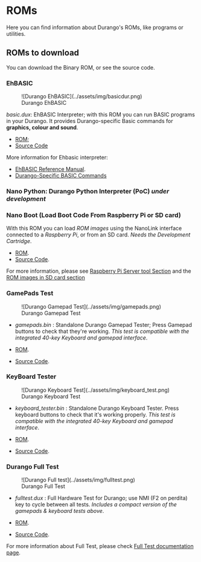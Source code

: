 # ROMs

Here you can find information about Durango's ROMs, like programs or utilities.

## ROMs to download

You can download the Binary ROM, or see the source code.

### EhBASIC

<figure markdown>
![Durango EhBASIC](../assets/img/basicdur.png)
<figcaption>Durango EhBASIC</figcaption>
</figure>

_basic.dux_: EhBASIC Interpreter; with this ROM you can run BASIC programs in your Durango. It provides Durango-specific Basic commands for **graphics, colour and sound**.


* [ROM](../assets/bin/basicgr.dux);
* [Source Code](https://github.com/zuiko21/minimOS/blob/ehgraph/forge/eh_basic/ehbasic_sa.s)

More information for Ehbasic interpreter:

* [EhBASIC Reference Manual](http://retro.hansotten.nl/uploads/leedavison/Enhanced_6502_BASIC_reference_manual.pdf).
* [Durango-Specific BASIC Commands](ehbasic.md)


### Nano Python: Durango Python Interpreter (PoC) _under development_

### Nano Boot (Load Boot Code From Raspberry Pi or SD card)

With this ROM you can load _ROM images_ using the NanoLink interface connected to a _Raspberry Pi_, or from an SD card. _Needs the Development Cartridge_.

* [ROM](../assets/bin/nanoboot.dux).
* [Source Code](https://github.com/zuiko21/minimOS/blob/master/forge/nanoboot/rom.s).

For more information, please see [Raspberry Pi Server tool Section](../tools/tools.md#raspberry-pi-durango-servernano-boot) and the [ROM images in SD card section]()

### GamePads Test

<figure markdown>
![Durango Gamepad Test](../assets/img/gamepads.png)
<figcaption>Durango Gamepad Test</figcaption>
</figure>

* _gamepads.bin_ : Standalone Durango Gamepad Tester; Press Gamepad buttons to check that they're working. _This test is compatible with the integrated 40-key Keyboard and gamepad interface_.

* [ROM](../assets/bin/gamepads.dux).
* [Source Code](https://github.com/durangoretro/durango_demos/blob/main/gamepads.s).

### KeyBoard Tester

<figure markdown>
![Durango Keyboard Test](../assets/img/keyboard_test.png)
<figcaption>Durango Keyboard Test</figcaption>
</figure>

* _keyboard_tester.bin_ : Standalone Durango Keyboard Tester. Press keyboard buttons to check that it's working properly. _This test is compatible with the integrated 40-key Keyboard and gamepad interface_.

* [ROM](../assets/bin/keyboard_tester.dux).
* [Source Code](https://github.com/durangoretro/durango_demos/blob/main/keyboard_tester.c).

### Durango Full Test

<figure markdown>
![Durango Full test](../assets/img/fulltest.png)
<figcaption>Durango Full Test</figcaption>
</figure>

* _fulltest.dux_ : Full Hardware Test for Durango; use NMI (F2 on perdita) key to cycle between all tests. _Includes a compact version of the gamepads & keyboard tests above_.

* [ROM](../assets/bin/fulltest.dux).
* [Source Code](https://github.com/zuiko21/minimOS/blob/master/forge/test/fulltest.s).

For more information about Full Test, please check [Full Test documentation page](fulltest.md).
